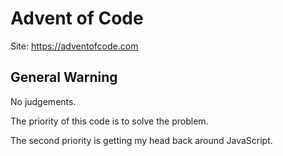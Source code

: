 # Advent of Code

Site: https://adventofcode.com

## General Warning

No judgements. 

The priority of this code is to solve the problem. 

The second priority is getting my head back around JavaScript.